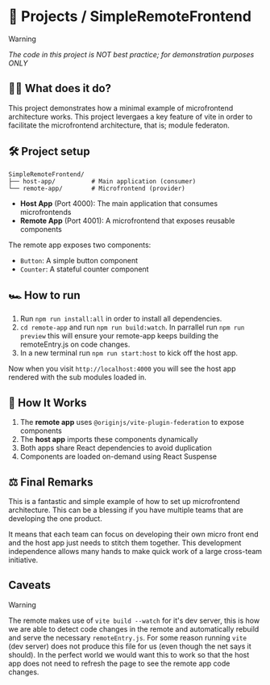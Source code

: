 # 🧰 Projects / SimpleRemoteFrontend <name>
> [!WARNING]
> *The code in this project is NOT best practice; for demonstration purposes ONLY*

## 🤷‍♂️ What does it do?
This project demonstrates how a minimal example of microfrontend architecture works. This project levergaes a key feature of vite in order to facilitate the microfrontend architecture, that is; module federaton.

## 🛠️ Project setup
```
SimpleRemoteFrontend/
├── host-app/          # Main application (consumer)
└── remote-app/        # Microfrontend (provider)
```

- **Host App** (Port 4000): The main application that consumes microfrontends
- **Remote App** (Port 4001): A microfrontend that exposes reusable components

The remote app exposes two components:
- `Button`: A simple button component
- `Counter`: A stateful counter component

## 🏎️ How to run 
1. Run `npm run install:all` in order to install all dependencies.
2. `cd remote-app` and run `npm run build:watch`. In parrallel run `npm run preview` this will ensure your remote-app keeps building the remoteEntry.js on code changes.
3. In a new terminal run `npm run start:host` to kick off the host app.

Now when you visit `http://localhost:4000` you will see the host app rendered with the sub modules loaded in.


## 👷 How It Works
1. The **remote app** uses `@originjs/vite-plugin-federation` to expose components
2. The **host app** imports these components dynamically
3. Both apps share React dependencies to avoid duplication
4. Components are loaded on-demand using React Suspense

## ⚖️ Final Remarks
This is a fantastic and simple example of how to set up microfrontend architecture. This can be a blessing if you have multiple teams that are developing the one product.

It means that each team can focus on developing their own micro front end and the host app just needs to stitch them together. This development independence allows many hands to make quick work of a large cross-team initiative.

## Caveats
> [!WARNING]
> The remote makes use of `vite build --watch` for it's dev server, this is how we are able to detect code changes in the remote and automatically rebuild and serve the necessary `remoteEntry.js`. For some reason running `vite` (dev server) does not produce this file for us (even though the net says it should). In the perfect world we would want this to work so that the host app does not need to refresh the page to see the remote app code changes.